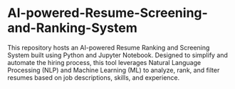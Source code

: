 # AI-powered-Resume-Screening-and-Ranking-System
This repository hosts an AI-powered Resume Ranking and Screening System built using Python and Jupyter Notebook. Designed to simplify and automate the hiring process, this tool leverages Natural Language Processing (NLP) and Machine Learning (ML) to analyze, rank, and filter resumes based on job descriptions, skills, and experience.
